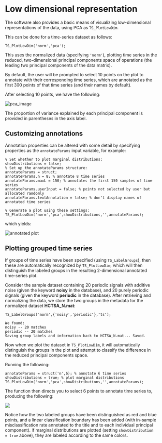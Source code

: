 # Low dimensional representation

The software also provides a basic means of visualizing low-dimensional representations of the data, using PCA as `TS_PlotLowDim`.

This can be done for a time-series dataset as follows:

```
TS_PlotLowDim('norm','pca');
```

This uses the normalized data (specifying `'norm'`), plotting time series in the reduced, two-dimensional principal components space of operations (the leading two principal components of the data matrix).

By default, the user will be prompted to select 10 points on the plot to annotate with their corresponding time series, which are annotated as the first 300 points of that time series (and their names by default).

After selecting 10 points, we have the following:

![pca\_image](../../.gitbook/assets/pca\_ungrouped.png)

The proportion of variance explained by each principal component is provided in parentheses in the axis label.

## Customizing annotations

Annotation properties can be altered with some detail by specifying properties as the `annotateParams` input variable, for example:

```
% Set whether to plot marginal distributions:
showDistributions = false;
% Set up the annotateParams structure:
annotateParams = struct;
annotateParams.n = 8; % annotate 8 time series
annotateParams.maxL = 150; % annotates the first 150 samples of time series
annotateParams.userInput = false; % points not selected by user but allocated randomly
annotateParams.textAnnotation = false; % don't display names of annotated time series

% Generate a plot using these settings:
TS_PlotLowDim('norm','pca',showDistributions,'',annotateParams);
```

which yields:

![annotated plot](../../.gitbook/assets/lowDimAnnotated.png)

## Plotting grouped time series

If groups of time series have been specified (using `TS_LabelGroups`), then these are automatically recognized by `TS_PlotLowDim`, which will then distinguish the labeled groups in the resulting 2-dimensional annotated time-series plot.

Consider the sample dataset containing 20 periodic signals with additive noise (given the keyword **noisy** in the database), and 20 purely periodic signals (given the keyword **periodic** in the database). After retrieving and normalizing the data, we store the two groups in the metadata for the normalized dataset **HCTSA\_N.mat**:

```
TS_LabelGroups('norm',{'noisy','periodic'},'ts');
```

```
We found:
noisy -- 20 matches
periodic -- 20 matches
Saving group labels and information back to HCTSA_N.mat... Saved.
```

Now when we plot the dataset in `TS_PlotLowDim`, it will automatically distinguish the groups in the plot and attempt to classify the difference in the reduced principal components space.

Running the following:

```
annotateParams = struct('n',6); % annotate 6 time series
showDistributions = true; % plot marginal distributions
TS_PlotLowDim('norm','pca',showDistributions,'',annotateParams);
```

The function then directs you to select 6 points to annotate time series to, producing the following:

![](../../.gitbook/assets/PC\_noisy\_periodic.png)

Notice how the two labeled groups have been distinguished as red and blue points, and a linear classification boundary has been added (with in-sample misclassification rate annotated to the title and to each individual principal component). If marginal distributions are plotted (setting `showDistribution = true` above), they are labeled according to the same colors.
